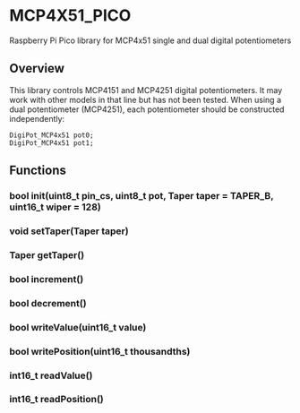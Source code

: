 # MCP4X51_PICO
 Raspberry Pi Pico library for MCP4x51 single and dual digital potentiometers
## Overview
 This library controls MCP4151 and MCP4251 digital potentiometers. It may work with other models in that line but has not been tested. When using a dual potentiometer (MCP4251), each potentiometer should be constructed independently:
 ```
 DigiPot_MCP4x51 pot0;
 DigiPot_MCP4x51 pot1;
 ```
## Functions
### bool init(uint8_t pin_cs, uint8_t pot, Taper taper = TAPER_B, uint16_t wiper = 128)

### void setTaper(Taper taper)
### Taper getTaper()
### bool increment()
### bool decrement()
### bool writeValue(uint16_t value)
### bool writePosition(uint16_t thousandths)
### int16_t readValue()
### int16_t readPosition()
